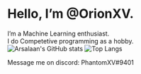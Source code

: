 # Hello, I’m @OrionXV.
I’m a Machine Learning enthusiast.  
I do Competetive programming as a hobby.  
![Arsalaan's GitHub stats](https://github-readme-stats.vercel.app/api?username=OrionXV&count_private=true&theme=blue-green&show_icons=true)
![Top Langs](https://github-readme-stats.vercel.app/api/top-langs/?username=OrionXV&theme=blue-green)  

Message me on discord: PhantomXV#9401
